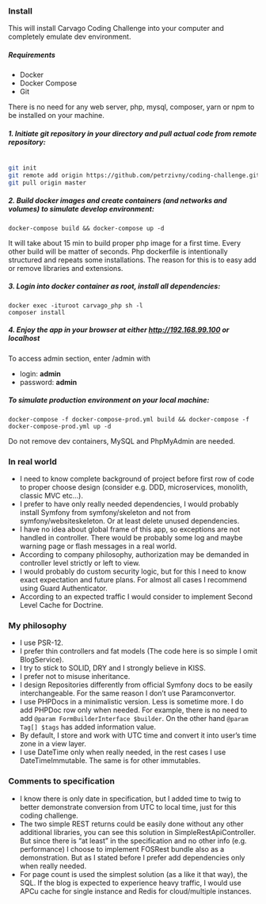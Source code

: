 ### Install
This will install Carvago Coding Challenge into your computer and completely emulate dev environment.
##### Requirements
- Docker
- Docker Compose
- Git

There is no need for any web server, php, mysql, composer, yarn or npm to be installed on your machine.

##### 1. Initiate git repository in your directory and pull actual code from remote repository:
```bash

git init
git remote add origin https://github.com/petrzivny/coding-challenge.git
git pull origin master

```

##### 2. Build docker images and create containers (and networks and volumes) to simulate develop environment:
```
docker-compose build && docker-compose up -d
```
It will take about 15 min to build proper php image for a first time. Every other build will be matter of seconds.
Php dockerfile is intentionally structured and repeats some installations. The reason for this is to easy add or remove libraries and extensions.

##### 3. Login into docker container as root, install all dependencies:
```
docker exec -ituroot carvago_php sh -l
composer install
```

##### 4. Enjoy the app in your browser at either http://192.168.99.100 or localhost
To access admin section, enter /admin with 
- login: **admin** 
- password: **admin** 

##### To simulate production environment on your local machine:
  ```
  docker-compose -f docker-compose-prod.yml build && docker-compose -f docker-compose-prod.yml up -d
  ```
Do not remove dev containers, MySQL and PhpMyAdmin are needed.

### In real world
- I need to know complete background of project before first row of code to proper choose design (consider e.g. DDD, microservices, monolith, classic MVC etc…).
- I prefer to have only really needed dependencies, I would probably install Symfony from symfony/skeleton and not from symfony/websiteskeleton. Or at least delete unused dependencies.
- I have no idea about global frame of this app, so exceptions are not handled in controller. There would be probably some log and maybe warning page or flash messages in a real world.
- According to company philosophy, authorization may be demanded in controller level strictly or left to view.
- I would probably do custom security logic, but for this I need to know exact expectation and future plans. For almost all cases I recommend using Guard Authenticator.
- According to an expected traffic I would consider to implement Second Level Cache for Doctrine.

### My philosophy
- I use PSR-12.
- I prefer thin controllers and fat models (The code here is so simple I omit BlogService).
- I try to stick to SOLID, DRY and I strongly believe in KISS.
- I prefer not to misuse inheritance.
- I design Repositories differently from official Symfony docs to be easily interchangeable. For the same reason I don’t use Paramconvertor.
- I use PHPDocs in a minimalistic version. Less is sometime more. I do add PHPDoc row only when needed. For example, there is no need to add `@param FormBuilderInterface $builder`. On the other hand `@param Tag[] $tags` has added information value.
- By default, I store and work with UTC time and convert it into user’s time zone in a view layer.
- I use DateTime only when really needed, in the rest cases I use DateTimeImmutable. The same is for other immutables.

### Comments to specification
- I know there is only date in specification, but I added time to twig to better demonstrate conversion from UTC to local time, just for this coding challenge.
- The two simple REST returns could be easily done without any other additional libraries, you can see this solution in SimpleRestApiController. But since there is “at least” in the specification and no other info (e.g. performance) I choose to implement FOSRest bundle also as a demonstration. But as I stated before I prefer add dependencies only when really needed.
- For page count is used the simplest solution (as a like it that way), the SQL. If the blog is expected to experience heavy traffic, I would use APCu cache for single instance and Redis for cloud/multiple instances.

